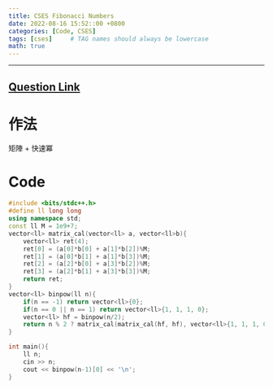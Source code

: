 ```yaml
---
title: CSES Fibonacci Numbers
date: 2022-08-16 15:52::00 +0800
categories: [Code, CSES]
tags: [cses]     # TAG names should always be lowercase
math: true
---
```


---
## [Question Link](https://cses.fi/problemset/task/1722 "CSES-Fibonacci Numbers")

**作法**
===

矩陣 + 快速冪

**Code**
===

```cpp
#include <bits/stdc++.h>
#define ll long long
using namespace std;
const ll M = 1e9+7;
vector<ll> matrix_cal(vector<ll> a, vector<ll>b){
    vector<ll> ret(4);
    ret[0] = (a[0]*b[0] + a[1]*b[2])%M;
    ret[1] = (a[0]*b[1] + a[1]*b[3])%M;
    ret[2] = (a[2]*b[0] + a[3]*b[2])%M;
    ret[3] = (a[2]*b[1] + a[3]*b[3])%M;
    return ret;
}
vector<ll> binpow(ll n){
    if(n == -1) return vector<ll>{0};
    if(n == 0 || n == 1) return vector<ll>{1, 1, 1, 0};
    vector<ll> hf = binpow(n/2);
    return n % 2 ? matrix_cal(matrix_cal(hf, hf), vector<ll>{1, 1, 1, 0}) : matrix_cal(hf, hf);
}

int main(){
    ll n;
    cin >> n;
    cout << binpow(n-1)[0] << '\n';
}
```